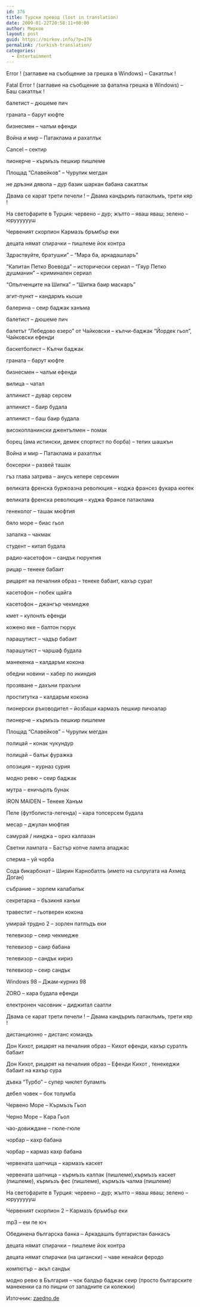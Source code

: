 ```yaml
---
id: 376
title: Турски превод (lost in translation)
date: 2009-01-22T20:58:11+00:00
author: Мирков
layout: post
guid: https://mirkov.info/?p=376
permalink: /turkish-translation/
categories:
  - Entertainment
---
```

Error ! (заглавие на съобщение за грешка в Windows) &#8211; Сакатлък !

Fatal Error ! (заглавие на съобщение за фатална грешка в Windows) &#8211; Баш сакатлък !

балетист &#8211; дюшеме пич

граната &#8211; барут кюфте

бизнесмен &#8211; чалъм ефенди

Война и мир &#8211; Патаклама и рахатлък

Cancel &#8211; сектир

пионерче &#8211; кърмъзъ пешкир пишлеме

Площад “Славейков” &#8211; Чурулик мегдан

не дръзни дявола &#8211; дур базик шаркан бабана сакатлък

Двама се карат трети печели ! &#8211; Двама кандърмъ патаклъмъ, трети кяр !

На светофарите в Турция: червено &#8211; дур; жълто &#8211; яваш яваш; зелено &#8211; юрууууууш

Червеният скорпион Кармазъ бръмбър еки

децата нямат спирачки &#8211; пишлеме йок контра

Здраствуйте, братушки” &#8211; “Мара ба, аркадашларъ”

“Капитан Петко Воевода” &#8211; исторически сериал &#8211; “Гяур Петко душманин” &#8211; криминален сериал

“Опълченците на Шипка” &#8211; “Шипка баир маскаръ”

агит-пункт &#8211; кандармъ кьоше

балерина &#8211; сеир баджак ханъма

балетист &#8211; дюшеме пич

балетът “Лебедово езеро” от Чайковски &#8211; кълчи-баджак “Йордек гьол”, Чайковски ефенди

баскетболист &#8211; Кълчи баджак

граната &#8211; барут кюфте

бизнесмен &#8211; чалъм ефенди

вилица &#8211; чатал

алпинист &#8211; дувар серсем

алпинист &#8211; баир будала

алпинист &#8211; баш баир будала

високопланински джентълмен &#8211; помак

борец (ама истински, демек спортист по борба) &#8211; тепих шашкън

Война и мир &#8211; Патаклама и рахатлък

боксерки &#8211; развей ташак

гъз глава затрива &#8211; анусъ кепере серсемин

великата френска буржоазна революция &#8211; коджа франсез фукара кютек

великата френска революция &#8211; куджа Франсе патаклама

генеколог &#8211; ташак мюфтия

бяло море &#8211; биас гьол

запалка &#8211; чакмак

cтудент &#8211; китап будала

радио-касетофон &#8211; сандък гюрунтия

рицар &#8211; тенеке бабаит

рицарят на печалния образ &#8211; тенеке бабаит, кахър сурат

касетофон &#8211; гюбек щайга

касетофон &#8211; джангър чекмедже

кмет &#8211; купонлъ ефенди

кожено яке &#8211; балтон гюрук

парашутист &#8211; чадър бабаит

парашутист &#8211; чаршаф будала

манекенка &#8211; калдаръм кокона

обедни новини &#8211; хабер по икиндия

прозяване &#8211; дахъни прахъни

проститутка &#8211; калдаръм кокона

пионерски ръководител &#8211; йозбаши кармазъ пешкир пичоалар

пионерче &#8211; кърмъзъ пешкир пишлеме

Площад “Славейков” &#8211; Чурулик мегдан

полицай &#8211; конак чукундур

полицай &#8211; балък фуражка

опозиция &#8211; курназ сурия

модно ревю &#8211; сеир баджак

мутра &#8211; еничърлъ бунак

IRON MAIDEN &#8211; Тенеке Ханъм

Пеле (футболиста-легенда) &#8211; кара топсерсем будала

месар &#8211; джулан мюфтия

самурай / нинджа &#8211; ориз калпазан

Светни лампата &#8211; Бастър копче лампа ападжас

сперма &#8211; уй чорба

Сода бикарбонат &#8211; Ширин Карнобатлъ (името на съпругата на Ахмед Доган)

събрание &#8211; зорлем калабалък

секретарка &#8211; бъзикня ханъм

травестит &#8211; гьотверен кокона

умирай трудно 2 &#8211; зорлен патлъдъ еки

телевизор &#8211; сеир чекмедже

телевизор &#8211; саир бабана

телевизор &#8211; сандък кириз

телевизор &#8211; сеир сандък

Windows 98 &#8211; Джам-курниз 98

ZORO &#8211; кара будала ефенди

електронен часовник &#8211; диджитал саатли

Двама се карат трети печели ! &#8211; Двама кандърмъ патаклъмъ, трети кяр !

дистанционно &#8211; дистанс командъ

Дон Кихот, рицарят на печалния образ &#8211; Кихот ефенди, кахър суратлъ бабаит

Дон Кихот, рицарят на печалния образ &#8211; Ефенди Кихот , тенекеджи бабаит на кахър сура

дъвка “Турбо” &#8211; супер чиклет буламлъ

дебел човек &#8211; бок толумба

Червено Море &#8211; Кърмъзъ Гьол

Черно Море &#8211; Кара Гьол

чао-довиждане &#8211; гюле-гюле

чорбар &#8211; кахр бабана

чорбар &#8211; кармаз кахр бабана

червената шапчица &#8211; кармазъ каскет

червената шапчица &#8211; кърмъзъ калпак (пишлеме),кърмъзъ каскет (пишлеме), кърмъзъ фес (пишлеме), кърмъзъ чалма (пишлеме)

На светофарите в Турция: червено &#8211; дур; жълто &#8211; яваш яваш; зелено &#8211; юрууууууш

Червеният скорпион 2 &#8211; Кармазъ бръмбър еки

mp3 &#8211; ем пе юч

Обединена българска банка &#8211; Аркадашлъ булгаристан банкасъ

децата нямат спирачки &#8211; пишлеме йок контра

децата нямат спирачки (на цигански) &#8211; чаве ненайси феродо

компютър &#8211; акъл сандък

модно ревю в България &#8211; чок балдър баджак сеир (просто българските манекенки са по пищни от западните си колежки)

Източник: <a href="http://zaedno.de/forums/viewtopic.php?f=3&#038;t=8395" target="_blank">zaedno.de</a>